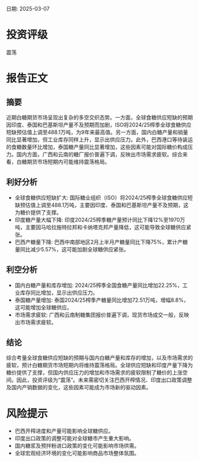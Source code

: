 
日期: 2025-03-07

# 投资评级

震荡

# 报告正文

## 摘要

近期白糖期货市场呈现出复杂的多空交织态势。一方面，全球食糖供应短缺的预期因印度、泰国和巴基斯坦产量不及预期而加剧，ISO将2024/25榨季全球食糖供应短缺预估值上调至488.1万吨，为9年来最高值。另一方面，国内白糖产量和销量同比显著增加，但工业库存同样上升，显示出供应压力。此外，巴西港口等待装运的食糖数量环比增加，泰国糖产量同比显著增加，这些因素可能对国际糖价构成压力。国内方面，广西和云南的糖厂报价普遍下调，反映出市场需求疲软。综合来看，白糖期货市场短期内可能维持震荡格局。

## 利好分析

* 全球食糖供应短缺扩大: 国际糖业组织（ISO）将2024/25榨季全球食糖供应短缺预估值上调至488.1万吨，主要因印度、泰国和巴基斯坦产量不及预期，这为糖价提供了支撑。
* 印度糖产量大幅下降: 印度2024/25榨季糖产量预计同比下降12%至1970万吨，主要因马哈拉施特拉邦和卡纳塔克邦产量降低，这可能导致全球糖供应紧张。
* 巴西产糖量下降: 巴西中南部地区2月上半月产糖量同比下降75%，累计产糖量同比减少5.57%，这可能加剧全球糖供应紧张。

## 利空分析

* 国内白糖产量和库存增加: 2024/25榨季全国食糖产量同比增加22.25%，工业库存同比增加，显示出供应压力。
* 泰国糖产量增加: 泰国2024/25榨季产糖量同比增加72.51万吨，增幅8.8%，这可能增加全球糖供应。
* 市场需求疲软: 广西和云南制糖集团报价普遍下调，现货市场成交一般，反映出市场需求疲软。

## 结论

综合考量全球食糖供应短缺的预期与国内白糖产量和库存的增加，以及市场需求的疲软，预计白糖期货市场短期内将维持震荡格局。全球供应短缺和印度产量下降为糖价提供了支撑，但国内供应压力的增加和市场需求的疲软限制了糖价的上涨空间。因此，投资评级为“震荡”。未来需密切关注巴西开榨情况、印度出口政策调整及国内产销数据的变化，这些因素可能成为市场新的驱动因素。

# 风险提示

* 巴西开榨进度和产量可能影响全球糖供应。
* 印度出口政策的调整可能对全球糖市产生重大影响。
* 国内糖浆及预拌粉进口政策的变化可能影响市场供需。
* 全球宏观经济环境的变化可能影响商品市场整体氛围。
